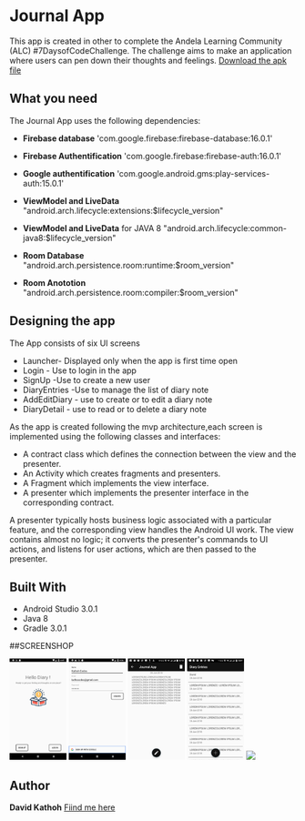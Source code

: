 # Journal  App
This app is created in other to complete the Andela Learning Community (ALC) #7DaysofCodeChallenge.
The challenge aims to make an application where users can pen down their thoughts and feelings. [Download the apk file](https://github.com/davidkathoh/JournalApp/raw/master/journalApp.apk)

## What you need
  The Journal  App uses the following dependencies:
  * **Firebase database** 'com.google.firebase:firebase-database:16.0.1'
  * **Firebase Authentification** 'com.google.firebase:firebase-auth:16.0.1'
  * **Google authentification**  'com.google.android.gms:play-services-auth:15.0.1'
     
  * **ViewModel and LiveData** "android.arch.lifecycle:extensions:$lifecycle_version"
  * **ViewModel and LiveData** for JAVA 8  "android.arch.lifecycle:common-java8:$lifecycle_version"
  * **Room Database** "android.arch.persistence.room:runtime:$room_version"
  * **Room Anototion** "android.arch.persistence.room:compiler:$room_version"
  
  ## Designing the app
  The App consists of six UI screens
  * Launcher- Displayed only when the app is first time open
  * Login - Use to login in the app
  * SignUp -Use to create a new user
  * DiaryEntries -Use to manage the list of diary note
  * AddEditDiary - use to create or to edit a diary note
  * DiaryDetail - use to read or to delete a diary note
  
  As the app is created following the mvp architecture,each screen is implemented using the following classes and interfaces:
  
  * A contract class which defines the connection between the view and the presenter.
  * An Activity which creates fragments and presenters.
  * A Fragment which implements the view interface.
  * A presenter which implements the presenter interface in the corresponding contract.
  
  A presenter typically hosts business logic associated with a particular feature, and the corresponding view handles the Android UI work. The view contains almost no logic; it converts the presenter's commands to UI actions, and listens for user actions, which are then passed to the presenter.
  ## Built With
  * Android Studio 3.0.1
  * Java 8
  * Gradle 3.0.1
  
  ##SCREENSHOP
  
  <p float="left">
  <img src="https://github.com/davidkathoh/JournalApp/raw/master/screenshot/Screenshot_1530197266.png" width="100" />
  <img src="https://github.com/davidkathoh/JournalApp/raw/master/screenshot/Screenshot_1530197799.png" width="100" /> 
  <img src="https://github.com/davidkathoh/JournalApp/raw/master/screenshot/Screenshot_20180628-171348.png" width="100" />
  <img src="https://github.com/davidkathoh/JournalApp/raw/master/screenshot/Screenshot_20180628-170156.png" width="100" /> 
  <img src="/https://github.com/davidkathoh/JournalApp/raw/master/screenshot/Screenshot_20180628-170203.png" width="100" />
</p>
  
  
  ## Author
  **David Kathoh** [Fiind me here](https://twitter.com/DavidKathoh)
  

  
   
     

    


 
